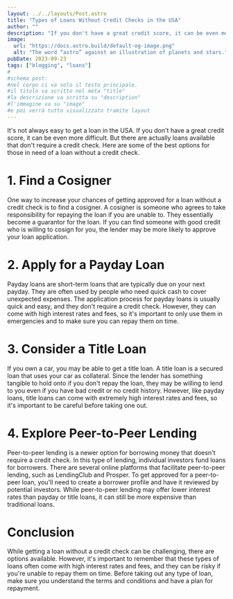 ```yaml
---
layout: ../../layouts/Post.astro
title: "Types of Loans Without Credit Checks in the USA"
author: ""
description: "If you don't have a great credit score, it can be even more difficult. But there are actually loans available that don't require a credit check."
image:
  url: "https://docs.astro.build/default-og-image.png"
  alt: "The word “astro” against an illustration of planets and stars."
pubDate: 2023-09-23
tags: ["blogging", "loans"]
#
#schema post:
#nel corpo ci va solo il testo principale.
#il titolo va scritto nel meta "title"
#la descrizione va scritta su "description"
#l'immagine va su "image"
#e poi verrà tutto visualizzato tramite layout
---
```

It's not always easy to get a loan in the USA. If you don't have a great credit score, it can be even more difficult. But there are actually loans available that don't require a credit check. Here are some of the best options for those in need of a loan without a credit check.

# 1. Find a Cosigner

One way to increase your chances of getting approved for a loan without a credit check is to find a cosigner. A cosigner is someone who agrees to take responsibility for repaying the loan if you are unable to. They essentially become a guarantor for the loan. If you can find someone with good credit who is willing to cosign for you, the lender may be more likely to approve your loan application.

# 2. Apply for a Payday Loan

Payday loans are short-term loans that are typically due on your next payday. They are often used by people who need quick cash to cover unexpected expenses. The application process for payday loans is usually quick and easy, and they don't require a credit check. However, they can come with high interest rates and fees, so it's important to only use them in emergencies and to make sure you can repay them on time.

# 3. Consider a Title Loan

If you own a car, you may be able to get a title loan. A title loan is a secured loan that uses your car as collateral. Since the lender has something tangible to hold onto if you don't repay the loan, they may be willing to lend to you even if you have bad credit or no credit history. However, like payday loans, title loans can come with extremely high interest rates and fees, so it's important to be careful before taking one out.

# 4. Explore Peer-to-Peer Lending

Peer-to-peer lending is a newer option for borrowing money that doesn't require a credit check. In this type of lending, individual investors fund loans for borrowers. There are several online platforms that facilitate peer-to-peer lending, such as LendingClub and Prosper. To get approved for a peer-to-peer loan, you'll need to create a borrower profile and have it reviewed by potential investors. While peer-to-peer lending may offer lower interest rates than payday or title loans, it can still be more expensive than traditional loans.

# Conclusion

While getting a loan without a credit check can be challenging, there are options available. However, it's important to remember that these types of loans often come with high interest rates and fees, and they can be risky if you're unable to repay them on time. Before taking out any type of loan, make sure you understand the terms and conditions and have a plan for repayment.



